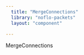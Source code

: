 ```yaml
---
  title: "MergeConnections"
  library: "noflo-packets"
  layout: "component"

---
```

MergeConnections